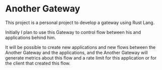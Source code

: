 # Another Gateway

This project is a personal project to develop a gateway using Rust Lang. 

Initially I plan to use this Gateway to control flow between his and applications behind him. 

It will be possible to create new applications and new flows between the Another Gateway and the applications, and the Another Gateway will generate metrics about this flow and a rate limit for this application or for the client that created this flow.